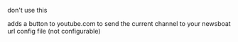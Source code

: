 don't use this

adds a button to youtube.com to send the current channel to your newsboat url config file (not configurable)
